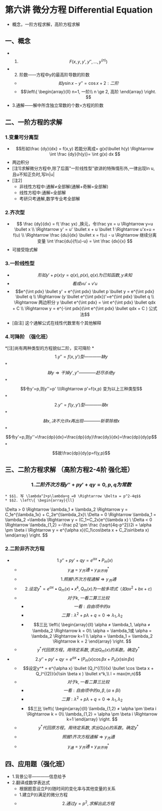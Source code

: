 # 第六讲 微分方程 Differential Equation
* 概念，一阶方程求解，高阶方程求解

## 一、概念
* 1. $$ F(x,y,y',y'',\dots,y^{(n)}) $$
* 2. 阶数——方程中y的最高阶导数的阶数
    * $$如 y\sin x - y'' = \cos x + 2: 二阶 $$
    * $$\left\{ \begin{array}{ll} n=1, 一阶\\ n \ge 2, 高阶 \end{array} \right. $$
* 3.通解——解中所含独立常数的个数=方程的阶数

## 二、一阶方程的求解
### 1.变量可分离型
* $$形如\frac {dy}{dx} = f(x,y) 若能分离成= g(x)\bullet h(y) \Rightarrow \int \frac {dy}{h(y)}= \int g(x) dx $$
* 两边积分
* [注1]求解微分方程中,除了后面"一阶线性型"欲讲的特殊情形外,一律出现ln u,且u不知正负时,写ln|u|
* [注2]
    * 非线性方程中:通解≠全部解(通解+奇解=全部解)
    * 线性方程中:通解=全部解
    * 考研只考通解,数学专业考全部解
### 2.齐次型
* $$ \frac {dy}{dx} = f( \frac yx) ,换元，令\frac yx = u \Rightarrow y=u \bullet x \\  \Rightarrow y' = u' \bullet x + u \bullet 1 \Rightarrow u'x+u = f(u) \\ \Rightarrow \frac {du}{dx} \bullet x = f(u) - u \Rightarrow 继续分离变量 \int \frac{du}{f(u)-u} = \int \frac 
{dx}{x} $$
* 可接受隐式解

### 3.一阶线性型
* $$形如 y'+p(x)y=q(x),p(x),q(x)为已知函数,y未知$$
* $$看成vu'+v'u$$
* $$e^{\int pdx} \bullet y' + e^{\int pdx} \bullet p \bullet y = e^{\int pdx} \bullet q  \\ \Rightarrow (y \bullet e^{\int pdx})'=e^{\int pdx} \bullet q \\ \Rightarrow 两边积分 y \bullet e^{\int pdx}  = \int e^{\int pdx} \bullet qdx + C \\ \Rightarrow y = e^{-\int pdx}(\int e^{\int pdx} \bullet qdx + C ) 公式法$$
* [自注] 这个通解公式在线性代数里有个其他解释

### 4.可降阶 （强化班）
*[注]尚有两种类型的方程貌似二阶，实可降阶
    * $$1.y''=f(x,y')型 ————缺y$$
        * $$缺y\Rightarrow 干掉y',y'' ————赶尽杀绝y$$
        * $$令y'=p,则y''=p' \\\Rightarrow p'=f(x,p) 变为以上三种类型$$
    * $$2.y''=f(y,y')型————缺x$$
        * $$缺x,决不允许x再出现————斩草除根x $$
        * $$令y'=p,则y''=\frac{dp}{dx}=\frac{dp}{dy}\frac{dy}{dx}=\frac{dp}{dy}p$$
        * $$故\frac{dp}{dy}p=f(y,p)$$

## 三、二阶方程求解 （高阶方程2-4阶 强化班）
### $$1.二阶齐次方程 y'' + py' + qy = 0, p,q为常数$$
    * $$1. 写 \lambda^2+p\lambda+q =0 \Rightarrow \Delta = p^2-4q$$
    * $$2. \left\{ \begin{array}{ll} \Delta  > 0 \Rightarrow \lambda_1 ≠ \lambda_2 \Rightarrow y = C_1e^{\lambda_1x} + C_2e^{\lambda_2x}\\ \Delta  = 0 \Rightarrow \lambda_1 = \lambda_2 =\lambda \Rightarrow y = (C_1+C_2x)e^{\lambda x} \\ \Delta  < 0 \Rightarrow \lambda_{1,2} =-\frac p2 \pm \frac {\sqrt{4q-p^2}}2i = \alpha \pm \beta i \Rightarrow y = e^{\alpha x}(C_1\cos\beta x + C_2\sin\beta x) \end{array} \right. $$
    
### 2.二阶非齐次方程 
* $$1. y'' + py' + qy =e^{\alpha x} \bullet P_m(x)  $$
    * $$y_通=y_齐通+y^*_{非齐特}$$
    * $$1.照搬1齐次方程通解 \Rightarrow y_齐通 $$
    * $$2.设定y^* = e^{\alpha x} \bullet Q_m(x) \bullet x^k, Q_m(x)为一般多项式（如ax^2+bx+c)$$
    * $$对于k,一看二算三比较$$
        * $$ 一看:自由项中的 \alpha $$
        * $$ 二算:\lambda^2+p\lambda+q =0 \Rightarrow \lambda_1, \lambda_2 $$
        * $$三比 \left\{ \begin{array}{ll} \alpha ≠ \lambda_1, \alpha ≠ \lambda_2 \Rightarrow k = 0\\ \alpha = \lambda_1或 \alpha = \lambda_2 \Rightarrow  k=1 \\ \alpha = \lambda_1 = \lambda_2  \Rightarrow k = 2 \end{array} \right. $$
    * $$y^*代回原方程，用待定系数,求出Q_m(x)的系数，确定y^*$$
* $$2.y'' + py' + qy =e^{\alpha x} \bullet (P_m(x)\cos \beta x + P_n(x)\sin \beta x )$$
    * $$设定y^* = e^{\alpha x} \bullet (Q_l^{(1)}(x) \bullet \cos \beta x + Q_l^{(2)}(x)\sin \beta x ) \bullet x^k,\\ l = max(m,n)$$
    * $$对于k,一看二算三比较$$
        * $$ 一看:自由项中的 \alpha ,\beta , ( \alpha \pm \beta i)$$
        * $$ 二算:\lambda^2+p\lambda+q =0 \Rightarrow \lambda_1, \lambda_2 $$
        * $$三比 \left\{ \begin{array}{ll}  \lambda_{1,2} ≠ \alpha \pm \beta i \Rightarrow k = 0\\ \lambda_{1,2} = \alpha \pm \beta i  \Rightarrow  k=1 \end{array} \right. $$
    * $$y^*代回原方程，用待定系数,求出Q_l(x)的系数，确定y^*$$
    * $$照搬1齐次方程通解 \Rightarrow y_齐通 $$
    * $$y_通=y_齐通+y^*_{非齐特}$$

## 四、应用题（强化班）
* 1.背景公平————信息给予
* 2.翻译成数学表达式
    * 根据题意设立P(t)随时间的变化率与其他变量的关系
    * 1.建立P(t)满足的微分方程
    * $$2.通过y=p^2,求解出此方程$$












    


